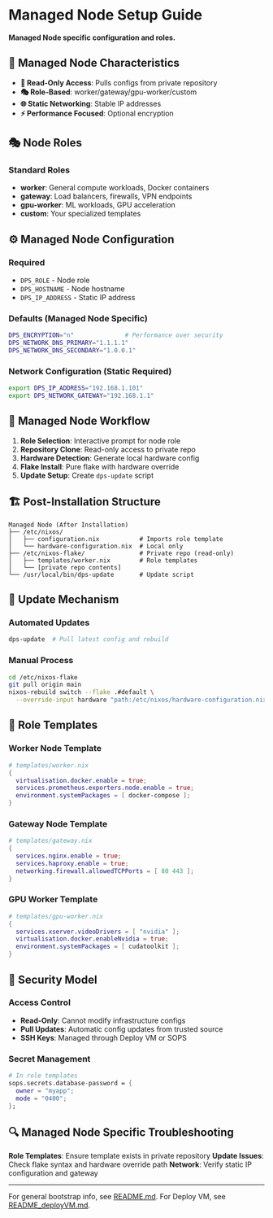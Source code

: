 # Managed Node Setup Guide

**Managed Node specific configuration and roles.**

## 🎯 Managed Node Characteristics

- **📖 Read-Only Access**: Pulls configs from private repository
- **🎭 Role-Based**: worker/gateway/gpu-worker/custom
- **🌐 Static Networking**: Stable IP addresses
- **⚡ Performance Focused**: Optional encryption

## 🎭 Node Roles

### Standard Roles
- **worker**: General compute workloads, Docker containers
- **gateway**: Load balancers, firewalls, VPN endpoints
- **gpu-worker**: ML workloads, GPU acceleration
- **custom**: Your specialized templates

## ⚙️ Managed Node Configuration

### Required
- `DPS_ROLE` - Node role
- `DPS_HOSTNAME` - Node hostname  
- `DPS_IP_ADDRESS` - Static IP address

### Defaults (Managed Node Specific)
```bash
DPS_ENCRYPTION="n"              # Performance over security
DPS_NETWORK_DNS_PRIMARY="1.1.1.1"
DPS_NETWORK_DNS_SECONDARY="1.0.0.1"
```

### Network Configuration (Static Required)
```bash
export DPS_IP_ADDRESS="192.168.1.101"
export DPS_NETWORK_GATEWAY="192.168.1.1"
```

## 🔄 Managed Node Workflow

1. **Role Selection**: Interactive prompt for node role
2. **Repository Clone**: Read-only access to private repo
3. **Hardware Detection**: Generate local hardware config
4. **Flake Install**: Pure flake with hardware override
5. **Update Setup**: Create `dps-update` script

## 🏗️ Post-Installation Structure

```
Managed Node (After Installation)
├── /etc/nixos/
│   ├── configuration.nix           # Imports role template
│   └── hardware-configuration.nix  # Local only
├── /etc/nixos-flake/               # Private repo (read-only)
│   ├── templates/worker.nix        # Role templates
│   └── [private repo contents]
└── /usr/local/bin/dps-update       # Update script
```

## 🔄 Update Mechanism

### Automated Updates
```bash
dps-update  # Pull latest config and rebuild
```

### Manual Process
```bash
cd /etc/nixos-flake
git pull origin main
nixos-rebuild switch --flake .#default \
  --override-input hardware "path:/etc/nixos/hardware-configuration.nix"
```

## 🎯 Role Templates

### Worker Node Template
```nix
# templates/worker.nix
{
  virtualisation.docker.enable = true;
  services.prometheus.exporters.node.enable = true;
  environment.systemPackages = [ docker-compose ];
}
```

### Gateway Node Template  
```nix
# templates/gateway.nix
{
  services.nginx.enable = true;
  services.haproxy.enable = true;
  networking.firewall.allowedTCPPorts = [ 80 443 ];
}
```

### GPU Worker Template
```nix
# templates/gpu-worker.nix
{
  services.xserver.videoDrivers = [ "nvidia" ];
  virtualisation.docker.enableNvidia = true;
  environment.systemPackages = [ cudatoolkit ];
}
```

## 🔐 Security Model

### Access Control
- **Read-Only**: Cannot modify infrastructure configs
- **Pull Updates**: Automatic config updates from trusted source
- **SSH Keys**: Managed through Deploy VM or SOPS

### Secret Management
```nix
# In role templates
sops.secrets.database-password = {
  owner = "myapp";
  mode = "0400";
};
```

## 🔍 Managed Node Specific Troubleshooting

**Role Templates**: Ensure template exists in private repository
**Update Issues**: Check flake syntax and hardware override path
**Network**: Verify static IP configuration and gateway

---

For general bootstrap info, see [README.md](README.md). For Deploy VM, see [README_deployVM.md](README_deployVM.md).

